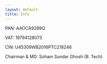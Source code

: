 ```yaml
---
layout: default
title: Info
---
```


PAN: AAOCA9289Q

VAT: 19794128073

CIN: U45309WB2016PTC218246

Chairman & MD: Soham Sundar Ghosh (B. Tech)




